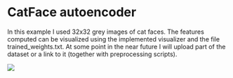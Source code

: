 # CatFace autoencoder

In this example I used 32x32 grey images of cat faces.
The features computed can be visualized using the implemented visualizer and the file trained_weights.txt.
At some point in the near future I will upload part of the dataset or a link to it (together with preprocessing scripts).

![](https://github.com/phineasng/MLearn/blob/master/src/examples/ExampleCatFaceAutoEncoder/img_features/556.jpg=100x100)


